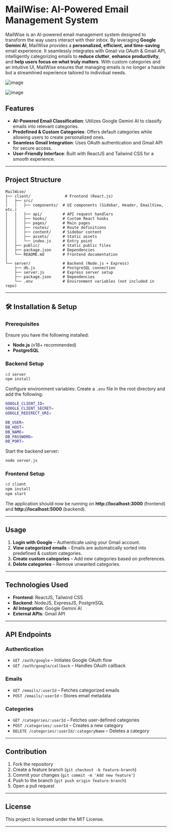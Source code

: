 # MailWise: AI-Powered Email Management System

MailWise is an AI-powered email management system designed to transform the way users interact with their inbox. By leveraging **Google Gemini AI**, MailWise provides a **personalized, efficient, and time-saving** email experience. It seamlessly integrates with Gmail via OAuth & Gmail API, intelligently categorizing emails to **reduce clutter**, **enhance productivity**, and **help users focus on what truly matters**. With custom categories and an intuitive UI, MailWise ensures that managing emails is no longer a hassle but a streamlined experience tailored to individual needs.

![image](https://github.com/user-attachments/assets/7ecb40db-ec77-490a-b5cc-1cdbaa21ed70)

![image](https://github.com/user-attachments/assets/5037688f-d57b-443f-9e07-51f1e8065428)


## Features
- **AI-Powered Email Classification**: Utilizes Google Gemini AI to classify emails into relevant categories.
- **Predefined & Custom Categories**: Offers default categories while allowing users to create personalized ones.
- **Seamless Gmail Integration**: Uses OAuth authentication and Gmail API for secure access.
- **User-Friendly Interface**: Built with ReactJS and Tailwind CSS for a smooth experience.

---

## Project Structure

```
MailWise/
├── client/               # Frontend (React.js)
│   ├── src/
│   │   ├── components/  # UI components (Sidebar, Header, EmailView, etc.)
│   │   ├── api/         # API request handlers
│   │   ├── hooks/       # Custom React hooks
│   │   ├── pages/       # Main pages
│   │   ├── routes/      # Route definitions
│   │   ├── content/     # Sidebar content
│   │   ├── assets/      # Static assets
│   │   └── index.js     # Entry point
│   ├── public/          # Static public files
│   ├── package.json     # Dependencies
│   └── README.md        # Frontend documentation
│
└── server/              # Backend (Node.js + Express)
    ├── db.js            # PostgreSQL connection
    ├── server.js        # Express server setup
    ├── package.json     # Dependencies
    └── .env             # Environment variables (not included in repo)
```

---

## 🛠️ Installation & Setup

### Prerequisites
Ensure you have the following installed:
- **Node.js** (v18+ recommended)
- **PostgreSQL**


### Backend Setup
```bash
cd server
npm install
```

Configure environment variables:
   Create a `.env` file in the root directory and add the following:
   ```sh
   GOOGLE_CLIENT_ID=
   GOOGLE_CLIENT_SECRET=
   GOOGLE_REDIRECT_URI=

   DB_USER=
   DB_HOST=
   DB_NAME=
   DB_PASSWORD=
   DB_PORT=
   ```

Start the backend server:
```bash
node server.js
```

### Frontend Setup
```bash
cd client
npm install
npm start  
```

The application should now be running on **http://localhost:3000** (frontend) and **http://localhost:5000** (backend).

---

## Usage
1. **Login with Google** – Authenticate using your Gmail account.
2. **View categorized emails** – Emails are automatically sorted into predefined & custom categories.
3. **Create custom categories** – Add new categories based on preferences.
4. **Delete categories** – Remove unwanted categories.

---

## Technologies Used
- **Frontend**: ReactJS, Tailwind CSS
- **Backend**: NodeJS, ExpressJS, PostgreSQL
- **AI Integration**: Google Gemini AI
- **External APIs**: Gmail API

---

## API Endpoints
### **Authentication**
- `GET /auth/google` – Initiates Google OAuth flow
- `GET /auth/google/callback` – Handles OAuth callback

### **Emails**
- `GET /emails/:userId` – Fetches categorized emails
- `POST /emails/:userId` – Stores email metadata

### **Categories**
- `GET /categories/:userId` – Fetches user-defined categories
- `POST /categories/:userId` – Creates a new category
- `DELETE /categories/:userId/:categoryName` – Deletes a category

---

##  Contribution
1. Fork the repository
2. Create a feature branch (`git checkout -b feature-branch`)
3. Commit your changes (`git commit -m 'Add new feature'`)
4. Push to the branch (`git push origin feature-branch`)
5. Open a pull request

---

## License
This project is licensed under the MIT License.

---
